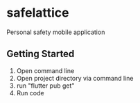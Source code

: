 # safelattice

Personal safety mobile application

## Getting Started

1. Open command line
2. Open project directory via  command line
3. run "flutter pub get"
4. Run code

